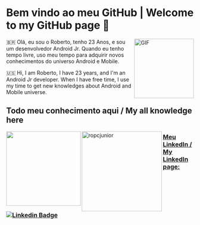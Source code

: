 # Bem vindo ao meu GitHub | Welcome to my GitHub page 🎉

<img align="right" alt="GIF" height="160px" src="https://media.giphy.com/media/ohT97gdpR40vK/giphy.gif"> 

🇧🇷 Olá, eu sou o Roberto, tenho 23 Anos, e sou um desenvolvedor Android Jr. Quando eu tenho tempo livre, uso meu tempo para adquirir novos conhecimentos do universo Android e Mobile.

🇺🇸 Hi, I am Roberto, I have 23 years, and I'm an Android Jr developer. When I have free time, I use my time to get new knowledges about Android and Mobile universe.  

## Todo meu conhecimento aqui / My all knowledge here
<div>
  <a href="http://github.com/rocpjunior">
    <img height="200em" align="left" src="https://github-readme-stats.vercel.app/api?username=rocpjunior&show_icons=true&theme=dark&include_all_commits=true&count_private=true"/>
    <img height="215em" align="left" src="https://github-readme-stats.vercel.app/api/top-langs/?username=rocpjunior&layout=compactBlangs_count16&theme=dracula" alt="ropcjunior"/>
</div>
  
### Meu LinkedIn / My LinkedIn page: [![Linkedin Badge](https://img.shields.io/badge/-LinkedIn-blue?style=flat-square&logo=Linkedin&logoColor=white&link=https://www.linkedin.com/in/roberto-cirera-procopio-jr/)](https://www.linkedin.com/in/roberto-cirera-procopio-jr/)
